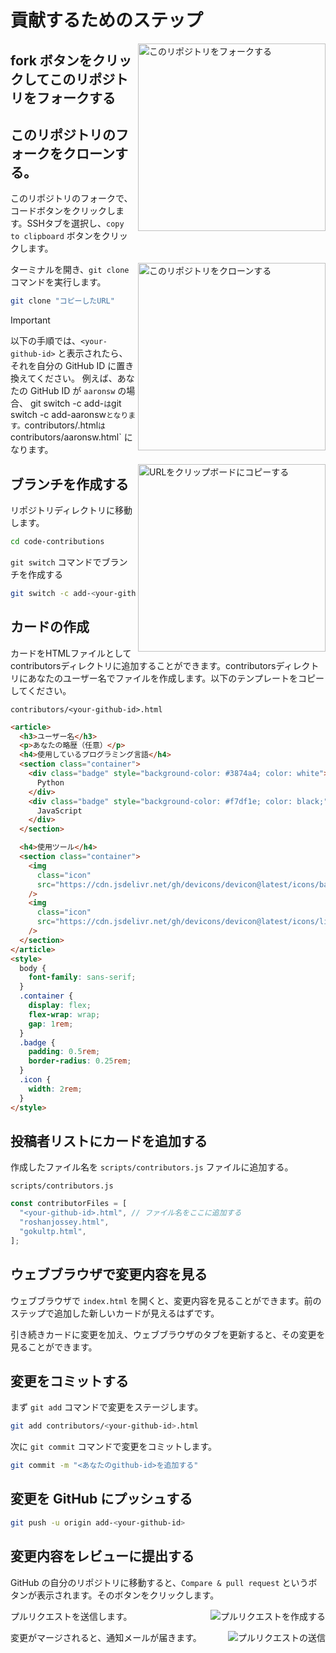 # 貢献するためのステップ

<img align="right" width="300" src="https://firstcontributions.github.io/assets/Readme/fork.png" alt="このリポジトリをフォークする" />

## fork ボタンをクリックしてこのリポジトリをフォークする

## このリポジトリのフォークをクローンする。

このリポジトリのフォークで、コードボタンをクリックします。SSHタブを選択し、`copy to clipboard` ボタンをクリックします。

<img align="right" width="300" src="https://firstcontributions.github.io/assets/Readme/clone.png" alt="このリポジトリをクローンする" />


ターミナルを開き、`git clone` コマンドを実行します。


```bash
git clone "コピーしたURL"
```

> [!IMPORTANT]
> 以下の手順では、`<your-github-id>` と表示されたら、それを自分の GitHub ID に置き換えてください。
> 例えば、あなたの GitHub ID が `aaronsw` の場合、
> git switch -c add-<your-github-id>` は `git switch -c add-aaronsw` となります。
> `contributors/<your-github-id>.html` は `contributors/aaronsw.html` になります。

<img align="right" width="300" src="https://firstcontributions.github.io/assets/Readme/copy-to-clipboard.png" alt="URLをクリップボードにコピーする" />

## ブランチを作成する

リポジトリディレクトリに移動します。

```bash
cd code-contributions
```

`git switch` コマンドでブランチを作成する

```bash
git switch -c add-<your-github-id>
```

## カードの作成

カードをHTMLファイルとしてcontributorsディレクトリに追加することができます。contributorsディレクトリにあなたのユーザー名でファイルを作成します。以下のテンプレートをコピーしてください。

`contributors/<your-github-id>.html`
```html
<article>
  <h3>ユーザー名</h3>
  <p>あなたの略歴（任意）</p>
  <h4>使用しているプログラミング言語</h4>
  <section class="container">
    <div class="badge" style="background-color: #3874a4; color: white">
      Python
    </div>
    <div class="badge" style="background-color: #f7df1e; color: black;">
      JavaScript
    </div>
  </section>

  <h4>使用ツール</h4>
  <section class="container">
    <img
      class="icon"
      src="https://cdn.jsdelivr.net/gh/devicons/devicon@latest/icons/bash/bash-original.svg"
    />
    <img
      class="icon"
      src="https://cdn.jsdelivr.net/gh/devicons/devicon@latest/icons/linux/linux-original.svg"
    />
  </section>
</article>
<style>
  body {
    font-family: sans-serif;
  }
  .container {
    display: flex;
    flex-wrap: wrap;
    gap: 1rem;
  }
  .badge {
    padding: 0.5rem;
    border-radius: 0.25rem;
  }
  .icon {
    width: 2rem;
  }
</style>

```
## 投稿者リストにカードを追加する

作成したファイル名を `scripts/contributors.js` ファイルに追加する。

`scripts/contributors.js`
```js
const contributorFiles = [
  "<your-github-id>.html", // ファイル名をここに追加する
  "roshanjossey.html",
  "gokultp.html",
];
```

## ウェブブラウザで変更内容を見る

ウェブブラウザで `index.html` を開くと、変更内容を見ることができます。前のステップで追加した新しいカードが見えるはずです。

引き続きカードに変更を加え、ウェブブラウザのタブを更新すると、その変更を見ることができます。

## 変更をコミットする

まず `git add` コマンドで変更をステージします。

```bash
git add contributors/<your-github-id>.html
```

次に `git commit` コマンドで変更をコミットします。

```bash
git commit -m "<あなたのgithub-id>を追加する"
```

## 変更を GitHub にプッシュする

```bash
git push -u origin add-<your-github-id>
```

## 変更内容をレビューに提出する

GitHub の自分のリポジトリに移動すると、`Compare & pull request` というボタンが表示されます。そのボタンをクリックします。

<img style="float: right;" src="https://firstcontributions.github.io/assets/Readme/compare-and-pull.png" alt="プルリクエストを作成する" />

プルリクエストを送信します。

<img style="float: right;" src="https://firstcontributions.github.io/assets/Readme/submit-pull-request.png" alt="プルリクエストの送信" />

変更がマージされると、通知メールが届きます。
